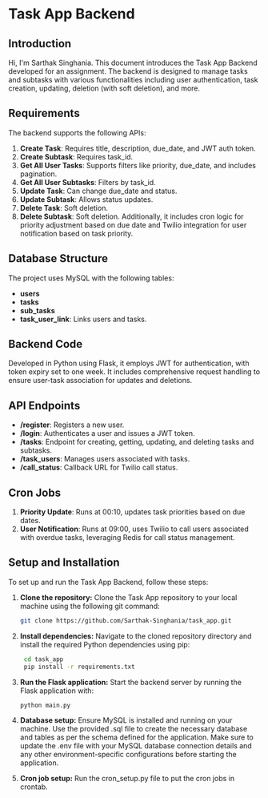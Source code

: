 # Task App Backend

## Introduction
Hi, I'm Sarthak Singhania. This document introduces the Task App Backend developed for an assignment. The backend is designed to manage tasks and subtasks with various functionalities including user authentication, task creation, updating, deletion (with soft deletion), and more.

## Requirements
The backend supports the following APIs:
1. **Create Task**: Requires title, description, due_date, and JWT auth token.
2. **Create Subtask**: Requires task_id.
3. **Get All User Tasks**: Supports filters like priority, due_date, and includes pagination.
4. **Get All User Subtasks**: Filters by task_id.
5. **Update Task**: Can change due_date and status.
6. **Update Subtask**: Allows status updates.
7. **Delete Task**: Soft deletion.
8. **Delete Subtask**: Soft deletion.
Additionally, it includes cron logic for priority adjustment based on due date and Twilio integration for user notification based on task priority.

## Database Structure
The project uses MySQL with the following tables:
- **users**
- **tasks**
- **sub_tasks**
- **task_user_link**: Links users and tasks.

## Backend Code
Developed in Python using Flask, it employs JWT for authentication, with token expiry set to one week. It includes comprehensive request handling to ensure user-task association for updates and deletions.

## API Endpoints
- **/register**: Registers a new user.
- **/login**: Authenticates a user and issues a JWT token.
- **/tasks**: Endpoint for creating, getting, updating, and deleting tasks and subtasks.
- **/task_users**: Manages users associated with tasks.
- **/call_status**: Callback URL for Twilio call status.

## Cron Jobs
1. **Priority Update**: Runs at 00:10, updates task priorities based on due dates.
2. **User Notification**: Runs at 09:00, uses Twilio to call users associated with overdue tasks, leveraging Redis for call status management.

## Setup and Installation

To set up and run the Task App Backend, follow these steps:

1. **Clone the repository:**
   Clone the Task App repository to your local machine using the following git command:
   ```bash
   git clone https://github.com/Sarthak-Singhania/task_app.git

2. **Install dependencies:**
   Navigate to the cloned repository directory and install the required Python dependencies using pip:
   ```bash
    cd task_app
    pip install -r requirements.txt

3. **Run the Flask application:**
   Start the backend server by running the Flask application with:
   ```bash
   python main.py

4. **Database setup:**
   Ensure MySQL is installed and running on your machine. Use the provided .sql file to create the necessary database and tables as per the schema defined for the application.
   Make sure to update the .env file with your MySQL database connection details and any other environment-specific configurations before starting the application.

5. **Cron job setup:**
   Run the cron_setup.py file to put the cron jobs in crontab.
